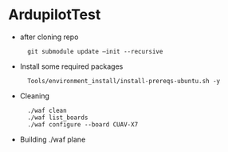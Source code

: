# ArdupilotTest
* after cloning repo
    
        git submodule update –init --recursive 

* Install some required packages 

        Tools/environment_install/install-prereqs-ubuntu.sh -y 
* Cleaning  
        
        ./waf clean
        ./waf list_boards 
        ./waf configure --board CUAV-X7  

* Building 
	./waf plane
